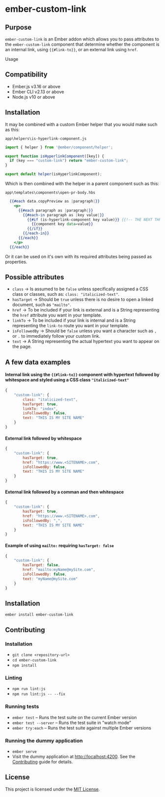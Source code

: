 ember-custom-link
==============================================================================

Purpose
------------------------------------------------------------------------------

`ember-custom-link` is an Ember addon which allows you to pass attributes to the `ember-custom-link` component that 
determine whether the component is an internal link, using `{{#link-to}}`, or an external link using `href`.

Usage

Compatibility
------------------------------------------------------------------------------

* Ember.js v3.16 or above
* Ember CLI v2.13 or above
* Node.js v10 or above


Installation
------------------------------------------------------------------------------

It may be combined with a custom Ember helper that you would make such as this:

`app\helpers\is-hyperlink-component.js`

```js
import { helper } from '@ember/component/helper';

export function isHyperlinkComponent([key]) {
  if (key === "custom-link") return "ember-custom-link";
}

export default helper(isHyperlinkComponent);

```

Which is then combined with the helper in a parent component such as this:

`app\templates\components\open-pr-body.hbs`

```hbs
  {{#each data.copyPreview as |paragraph|}}
    <p>
      {{#each paragraph as |paragraph|}}
        {{#each-in paragraph as |key value|}}
          {{#if (is-hyperlink-component key value)}} {{!-- THE NEXT THREE LINES ARE THE SIGNIFICANT PORTION --}}
            {{component key data=value}}
          {{/if}}
        {{/each-in}}
      {{/each}}
    </p>
  {{/each}}
```

Or it can be used on it's own with its required attributes being passed as properties.

## Possible attributes

- `class` -> Is assumed to be `false` unless specifically assigned a CSS class or classes, such as: `class: "italicized-text"`.
- `hasTarget` -> Should be `true` unless there is no desire to open a linked document, such as `"mailto"`.
- `href` -> To be included if your link is external and is a String representing the `href` attribute you want in your template. 
- `linkTo` -> To be included if your link is internal and is a String representing the `link-to` route you want in your template.
- `isFollowedBy` -> Should be `false` unless you want a character such as `,` or `.` to immediately follow your custom link.
- `text` -> A String representing the actual hypertext you want to appear on the page.

## A few data examples

#### Internal link using the `{{#link-to}}` component with hypertext followed by whitespace and styled using a CSS class `"italicized-text"`

```js
{
    "custom-link": {
        class: "italicized-text",
        hasTarget: true,
        linkTo: "index",
        isFollowedBy: false,
        text: "THIS IS MY SITE NAME"
    }
}
```

#### External link followed by whitespace

```js
{
    "custom-link": {
        hasTarget: true,
        href: "https://www.<SITENAME>.com",
        isFollowedBy: false,
        text: "THIS IS MY SITE NAME"
    }
}
```

#### External link followed by a comman and then whitespace

```js
{
    "custom-link": {
        hasTarget: true,
        href: "https://www.<SITENAME>.com",
        isFollowedBy: ",",
        text: "THIS IS MY SITE NAME"
    }
}
```

#### Example of using `mailto:` requiring `hasTarget: false`

```js
{
    "custom-link": {
        hasTarget: false,
        href: "mailto:myName@mySite.com",
        isFollowedBy: false,
        text: "myName@mySite.com"
    }
}
```


Installation
------------------------------------------------------------------------------

```
ember install ember-custom-link
```


Contributing
------------------------------------------------------------------------------

### Installation

* `git clone <repository-url>`
* `cd ember-custom-link`
* `npm install`

### Linting

* `npm run lint:js`
* `npm run lint:js -- --fix`

### Running tests

* `ember test` – Runs the test suite on the current Ember version
* `ember test --server` – Runs the test suite in "watch mode"
* `ember try:each` – Runs the test suite against multiple Ember versions

### Running the dummy application

* `ember serve`
* Visit the dummy application at [http://localhost:4200](http://localhost:4200).
See the [Contributing](CONTRIBUTING.md) guide for details.


License
------------------------------------------------------------------------------

This project is licensed under the [MIT License](LICENSE.md).

